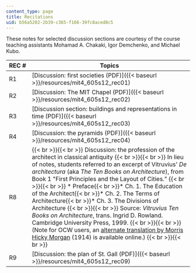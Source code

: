 ```yaml
---
content_type: page
title: Recitations
uid: b56a5202-2b39-c365-f166-39fc8aced8c5
---
```


These notes for selected discussion sections are courtesy of the course teaching assistants Mohamad A. Chakaki, Igor Demchenko, and Michael Kubo.

| REC # | Topics |
| --- | --- |
| R1 | [Discussion: first societies (PDF)]({{< baseurl >}}/resources/mit4_605s12_rec01) |
| R2 | [Discussion: The MIT Chapel (PDF)]({{< baseurl >}}/resources/mit4_605s12_rec02) |
| R3 | [Discussion section: buildings and representations in time (PDF)]({{< baseurl >}}/resources/mit4_605s12_rec03) |
| R4 | [Discussion: the pyramids (PDF)]({{< baseurl >}}/resources/mit4_605s12_rec04) |
| R8 |  {{< br >}}{{< br >}} Discussion: the profession of the architect in classical antiquity {{< br >}}{{< br >}} In lieu of notes, students referred to an excerpt of Vitruvius' _De architectura_ (aka _The Ten Books on Architecture_), from Book 1 "First Principles and the Layout of Cities." {{< br >}}{{< br >}} *   Preface{{< br >}}*   Ch. 1. The Education of the Architect{{< br >}}*   Ch. 2. The Terms of Architecture{{< br >}}*   Ch. 3. The Divisions of Architecture {{< br >}}{{< br >}} Source: _Vitruvius Ten Books on Architecture_, trans. Ingrid D. Rowland. Cambridge University Press, 1999. {{< br >}}{{< br >}} (Note for OCW users, an [alternate translation by Morris Hicky Morgan](http://en.wikisource.org/wiki/Ten_Books_on_Architecture) (1914) is available online.) {{< br >}}{{< br >}}  |
| R9 | [Discussion: the plan of St. Gall (PDF)]({{< baseurl >}}/resources/mit4_605s12_rec09)